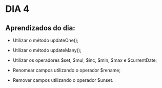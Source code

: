 # DIA 4

## Aprendizados do dia:
* Utilizar o método updateOne();

* Utilizar o método updateMany();

* Utilizar os operadores $set, $mul, $inc, $min, $max e $currentDate;

* Renomear campos utilizando o operador $rename;

* Remover campos utilizando o operador $unset.

